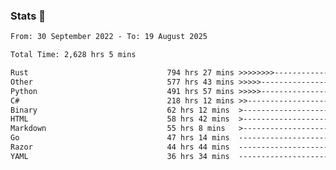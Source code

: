 ### Stats 👋
<!--START_SECTION:waka-->

```txt
From: 30 September 2022 - To: 19 August 2025

Total Time: 2,628 hrs 5 mins

Rust                               794 hrs 27 mins >>>>>>>>-----------------   30.23 %
Other                              577 hrs 43 mins >>>>>--------------------   21.98 %
Python                             491 hrs 57 mins >>>>>--------------------   18.72 %
C#                                 218 hrs 12 mins >>-----------------------   08.30 %
Binary                             62 hrs 12 mins  >------------------------   02.37 %
HTML                               58 hrs 42 mins  >------------------------   02.23 %
Markdown                           55 hrs 8 mins   >------------------------   02.10 %
Go                                 47 hrs 14 mins  -------------------------   01.80 %
Razor                              44 hrs 44 mins  -------------------------   01.70 %
YAML                               36 hrs 34 mins  -------------------------   01.39 %
```

<!--END_SECTION:waka-->

<!--
**buhaytza2005/buhaytza2005** is a ✨ _special_ ✨ repository because its `README.md` (this file) appears on your GitHub profile.

Here are some ideas to get you started:

- 🔭 I’m currently working on ...
- 🌱 I’m currently learning ...
- 👯 I’m looking to collaborate on ...
- 🤔 I’m looking for help with ...
- 💬 Ask me about ...
- 📫 How to reach me: ...
- 😄 Pronouns: ...
- ⚡ Fun fact: ...
-->


